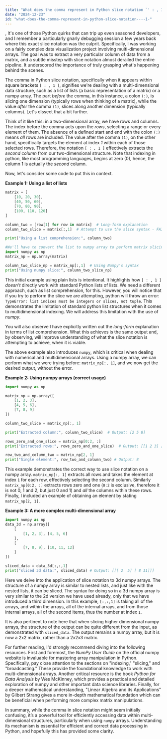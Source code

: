 ```yaml
---
title: "What does the comma represent in Python slice notation `' : , 1 '`?"
date: "2024-12-23"
id: "what-does-the-comma-represent-in-python-slice-notation----1-"
---
```


,  It's one of those Python quirks that can trip up even seasoned developers, and I remember a particularly gnarly debugging session a few years back where this exact slice notation was the culprit. Specifically, I was working on a fairly complex data visualization project involving multi-dimensional arrays. The goal was to extract a very particular column of data from a matrix, and a subtle misstep with slice notation almost derailed the entire pipeline. It underscored the importance of truly grasping what's happening behind the scenes.

The comma in Python slice notation, specifically when it appears within square brackets `[ : , 1 ]`, signifies we're dealing with a multi-dimensional data structure, such as a list of lists (a basic representation of a matrix) or a numpy array. The part *before* the comma, in this instance, a colon `(:)`, is slicing one dimension (typically rows when thinking of a matrix), while the value *after* the comma `(1)`, slices along another dimension (typically columns). Let's dissect that a bit further.

Think of it like this: in a two-dimensional array, we have rows and columns. The index before the comma acts upon the *rows*, selecting a range or every element of them. The absence of a defined start and end with the colon `(:)` means *all* rows are included. The value after the comma `(1)`, on the other hand, specifically targets the element at index *1* within each of those selected rows. Therefore, the notation `[ : , 1 ]` effectively extracts the *second column* from our two-dimensional structure. Note that indexing in python, like most programming languages, begins at zero (0), hence, the column 1 is actually the *second* column.

Now, let's consider some code to put this in context.

**Example 1: Using a list of lists**

```python
matrix = [
    [10, 20, 30],
    [40, 50, 60],
    [70, 80, 90],
    [100, 110, 120]
]

column_two = [row[1] for row in matrix]  # Long-form explanation
column_two_slice = matrix[:,1]  # Attempt to use the slice syntax - FAILS

print("Using a list comprehension:", column_two)

#We'll have to convert the list to numpy array to perform matrix slicing.
import numpy as np
matrix_np = np.array(matrix)

column_two_slice_np = matrix_np[:,1]  # Using Numpy's syntax
print("Using numpy slice:", column_two_slice_np)
```

This initial example using plain lists is intentional. It highlights how `[ : , 1 ]` *doesn't* directly work with standard Python lists of lists. We need a different approach, such as list comprehension, for this. However, you will notice that if you try to perform the slice we are attempting, python will throw an error: `TypeError: list indices must be integers or slices, not tuple`. This demonstrates the limitation of standard python list structures when it comes to multidimensional indexing. We will address this limitation with the use of *numpy*.

You will also observe I have explicitly written out the *long-form* explanation in terms of list comprehension. What this achieves is the same output and, by observing, will improve understanding of what the slice notation is attempting to achieve, when it is viable.

The above example also introduces `numpy`, which is critical when dealing with numerical and multidimensional arrays. Using a numpy array, we can perform what we were trying before: `matrix_np[:, 1]`, and we now get the desired output, without the error.

**Example 2: Using numpy arrays (correct usage)**

```python
import numpy as np

matrix_np = np.array([
    [1, 2, 3],
    [4, 5, 6],
    [7, 8, 9]
])

column_two_slice = matrix_np[:, 1]

print("Extracted column:", column_two_slice)  # Output: [2 5 8]

rows_zero_and_one_slice = matrix_np[0:2, :]
print("Extracted rows:", rows_zero_and_one_slice)  # Output: [[1 2 3] [4 5 6]]

row_two_and_column_two = matrix_np[2, 1]
print("Single element:", row_two_and_column_two) # Output: 8

```

This example demonstrates the correct way to use slice notation on a numpy array. `matrix_np[:, 1]` extracts all rows and takes the element at index `1` for each row, effectively selecting the second column. Similarly `matrix_np[0:2, :]` extracts rows zero and one (`0:2` is exclusive, therefore it is not 0, 1 and 2, but just 0 and 1) and *all* the columns within these rows. Finally, I included an example of obtaining an element by stating `matrix_np[2, 1]`.

**Example 3: A more complex multi-dimensional array**

```python
import numpy as np
data_3d = np.array([
    [
        [1, 2, 3], [4, 5, 6]
    ],
    [
        [7, 8, 9], [10, 11, 12]
    ]
])

sliced_data = data_3d[:,:,1]
print("sliced 3d data:", sliced_data) # Output: [[[ 2  5] [ 8 11]]]
```

Here we delve into the application of slice notation to 3d numpy arrays. The structure of a numpy array is similar to nested lists, and just like with the nested lists, it can be sliced. The syntax for doing so in a 3d numpy array is very similar to the 2d version we have used already, only that we have introduced a third dimension. In this example, `[:,:,1]` is taking all of the arrays, and within the arrays, all of the internal arrays, and from those internal arrays, all of the second items, thus the number at index `1`.

It is also pertinent to note here that when slicing higher dimensional numpy arrays, the structure of the output can be quite different from the input, as demonstrated with `sliced_data`. The output remains a numpy array, but it is now a 2x2 matrix, rather than a 2x2x3 matrix.

For further reading, I'd strongly recommend diving into the following resources. First and foremost, the *NumPy User Guide* on the official numpy website is invaluable for mastering array manipulation in Python. Specifically, pay close attention to the sections on "indexing," "slicing," and "broadcasting." These provide the foundational knowledge to work with multi-dimensional arrays. Another critical resource is the book *Python for Data Analysis* by Wes McKinney, which provides a practical and detailed exploration of numpy and other important data science libraries. Finally, for a deeper mathematical understanding, "Linear Algebra and its Applications" by Gilbert Strang gives a more in-depth mathematical foundation which can be beneficial when performing more complex matrix manipulations.

In summary, while the comma in slice notation might seem initially confusing, it’s a powerful tool for efficiently accessing data within multi-dimensional structures, particularly when using `numpy` arrays. Understanding its mechanism is essential for efficient and correct data processing in Python, and hopefully this has provided some clarity.
